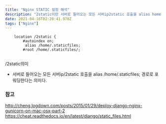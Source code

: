 ```yaml
---
title: "Nginx STATIC 설정 해석"
description: "2static이란 서버로 들어오는 모든 서버ip2static 호출을 alias home.staticfiles;로 포워딩한다는 의미다.http&#x3A;cheng.logdown.composts20150129deploy-django-nginx-gunic"
date: 2021-04-16T02:28:41.978Z
tags: ["Nginx"]
---
```

```
    location /2static {
        #autoindex on;
         alias /home/.staticfiles;
        #root /home/.staticfiles/;


```
/2static의미
- 서버로 들어오는 모든 서버ip/2static 호출을 alias /home/.staticfiles; 경로로 포워딩한다는 의미다.


### 참고
http://cheng.logdown.com/posts/2015/01/29/deploy-django-nginx-gunicorn-on-mac-osx-part-2
https://cheat.readthedocs.io/en/latest/django/static_files.html